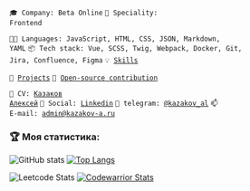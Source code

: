 <code>🎓 Company: Beta Online</code>
<code>👷 Speciality: Frontend</code><br>

<code>🧑‍💻 Languages: JavaScript, HTML, CSS, JSON, Markdown, YAML</code>
<code>📦 Tech stack: Vue, SCSS, Twig, Webpack, Docker, Git, Jira, Сonfluence, Figma</code>
<code>💡 [Skills](SKILLS.md)</code>

<code>🧻 [Projects](PROJECTS.md)</code>
<code>👀 [Open-source contribution](CONTRIBUTION.md)</code><br>

<code>💬 CV: [Казаков Алексей](https://hh.ru/resume/eb195dacff09d2d1da0039ed1f5a3236766f32)</code>
<code>💬 Social: [Linkedin](https://www.linkedin.com/in/kazakov-al/)</code>
<code>💬 telegram: [@kazakov_al](https://telegram.me/kazakov_al)</code>
<code>📫 E-mail: [admin@kazakov-a.ru](mailto:admin@kazakov-a.ru)</code>

### :trophy: Моя статистика:
![GitHub stats](https://github-readme-stats.vercel.app/api?username=KazakovAS&show_icons=true&theme=radical)
[![Top Langs](https://github-readme-stats.vercel.app/api/top-langs/?username=KazakovAS&theme=radical&layout=compact)](https://github.com/KazakovAS/github-readme-stats)

![Leetcode Stats](https://leetcode.card.workers.dev/?username=KazakovAS&theme=dark)
[![Codewarrior Stats](https://www.codewars.com/users/kazakov-al/badges/large)](https://www.codewars.com/users/kazakov-al)
